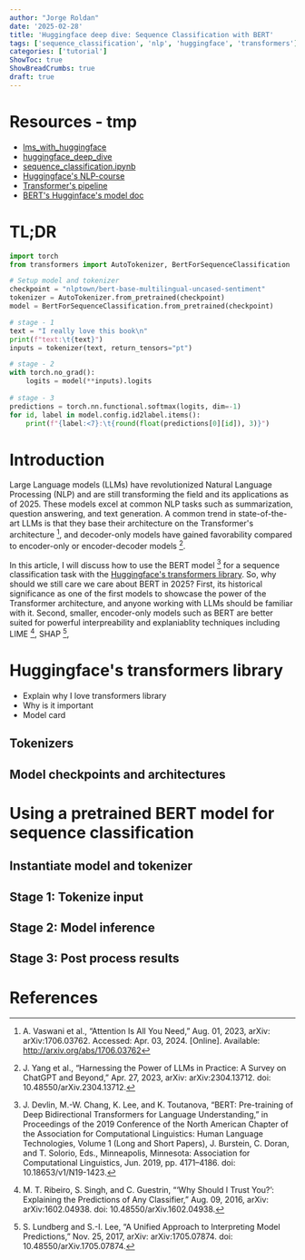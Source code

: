 ```yaml
---
author: "Jorge Roldan"
date: '2025-02-28'
title: 'Huggingface deep dive: Sequence Classification with BERT'
tags: ['sequence_classification', 'nlp', 'huggingface', 'transformers']
categories: ['tutorial']
ShowToc: true
ShowBreadCrumbs: true
draft: true
---
```


# Resources - tmp
- [lms_with_huggingface](https://github.com/roldanjrgl/lms_with_huggingface)
- [huggingface_deep_dive](https://github.com/roldanjrgl/huggingface_deep_dive/) 
- [sequence_classification.ipynb](https://github.com/roldanjrgl/huggingface_deep_dive/blob/main/sequence_classification.ipynb)
- [Huggingface's NLP-course](https://huggingface.co/learn/nlp-course/chapter1/1)
- [Transformer's pipeline](https://huggingface.co/learn/nlp-course/chapter2/2?fw=pt)
- [BERT's Hugginface's model doc](https://huggingface.co/docs/transformers/model_doc/bert)


# TL;DR
```py
import torch
from transformers import AutoTokenizer, BertForSequenceClassification

# Setup model and tokenizer
checkpoint = "nlptown/bert-base-multilingual-uncased-sentiment"
tokenizer = AutoTokenizer.from_pretrained(checkpoint)
model = BertForSequenceClassification.from_pretrained(checkpoint)

# stage - 1
text = "I really love this book\n"
print(f"text:\t{text}")
inputs = tokenizer(text, return_tensors="pt")

# stage - 2
with torch.no_grad():
    logits = model(**inputs).logits
    
# stage - 3
predictions = torch.nn.functional.softmax(logits, dim=-1)
for id, label in model.config.id2label.items():
    print(f"{label:<7}:\t{round(float(predictions[0][id]), 3)}")
```

# Introduction
Large Language models (LLMs) have revolutionized Natural Language Processing (NLP) and are still transforming the field and its applications as of 2025. These models excel at common NLP tasks such as summarization, question answering, and text generation. A common trend in state-of-the-art LLMs is that they base their architecture on the Transformer's architecture [^aiayn], and decoder-only models have gained favorability compared to encoder-only or encoder-decoder models [^yang_harness].

In this article, I will discuss how to use the BERT model [^bert] for a sequence classification task with the [Huggingface's transformers library](https://huggingface.co/docs/transformers). So, why should we still care we care about BERT in 2025? First, its historical significance as one of the first models to showcase the power of the Transformer architecture, and anyone working with LLMs should be familiar with it. Second, smaller, encoder-only models such as BERT are better suited for powerful interpreability and explaniablity techniques including LIME [^lime], SHAP [^shap],  


# Huggingface's transformers library
- Explain why I love transformers library
- Why is it important
- Model card

## Tokenizers

## Model checkpoints and architectures


# Using a pretrained BERT model for sequence classification
## Instantiate model and tokenizer

## Stage 1: Tokenize input

## Stage 2: Model inference

## Stage 3: Post process results


# References
[^bert]: J. Devlin, M.-W. Chang, K. Lee, and K. Toutanova, “BERT: Pre-training of Deep Bidirectional Transformers for Language Understanding,” in Proceedings of the 2019 Conference of the North American Chapter of the Association for Computational Linguistics: Human Language Technologies, Volume 1 (Long and Short Papers), J. Burstein, C. Doran, and T. Solorio, Eds., Minneapolis, Minnesota: Association for Computational Linguistics, Jun. 2019, pp. 4171–4186. doi: 10.18653/v1/N19-1423.

[^aiayn]: A. Vaswani et al., “Attention Is All You Need,” Aug. 01, 2023, arXiv: arXiv:1706.03762. Accessed: Apr. 03, 2024. [Online]. Available: http://arxiv.org/abs/1706.03762


[^behind_the_pipeline]: “Behind the pipeline.” [Online]. Available: https://huggingface.co/learn/nlp-course/chapter2/2?fw=pt


[^yang_harness]: J. Yang et al., “Harnessing the Power of LLMs in Practice: A Survey on ChatGPT and Beyond,” Apr. 27, 2023, arXiv: arXiv:2304.13712. doi: 10.48550/arXiv.2304.13712.


[^lime]: M. T. Ribeiro, S. Singh, and C. Guestrin, “‘Why Should I Trust You?’: Explaining the Predictions of Any Classifier,” Aug. 09, 2016, arXiv: arXiv:1602.04938. doi: 10.48550/arXiv.1602.04938.

[^shap]: S. Lundberg and S.-I. Lee, “A Unified Approach to Interpreting Model Predictions,” Nov. 25, 2017, arXiv: arXiv:1705.07874. doi: 10.48550/arXiv.1705.07874.
